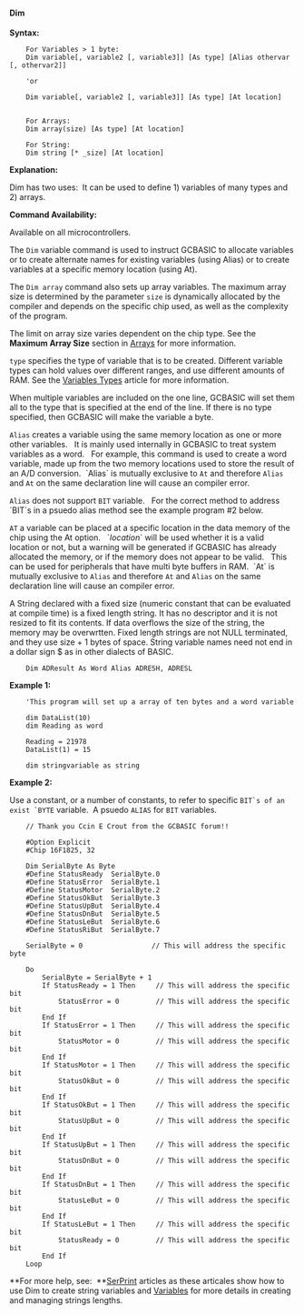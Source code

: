 <div class="section">

<div class="titlepage">

<div>

<div>

#### <span id="_dim"></span>Dim

</div>

</div>

</div>

<span class="strong">**Syntax:**</span>

``` screen
    For Variables > 1 byte:
    Dim variable[, variable2 [, variable3]] [As type] [Alias othervar [, othervar2]]

    'or

    Dim variable[, variable2 [, variable3]] [As type] [At location]


    For Arrays:
    Dim array(size) [As type] [At location]

    For String:
    Dim string [* _size] [At location]
```

<span class="strong">**Explanation:**</span>

Dim has two uses:  It can be used to define 1) variables of many types
and 2) arrays.

<span class="strong">**Command Availability:**</span>

Available on all microcontrollers.

The `Dim` variable command is used to instruct GCBASIC to allocate
variables or to create alternate names for existing variables (using
Alias) or to create variables at a specific memory location (using At).

The `Dim array` command also sets up array variables. The maximum array
size is determined by the parameter `size` is dynamically allocated by
the compiler and depends on the specific chip used, as well as the
complexity of the program.

The limit on array size varies dependent on the chip type. See the <span
class="strong">**Maximum Array Size**</span> section in
<a href="" class="link">Arrays</a> for more information.

`type` specifies the type of variable that is to be created. Different
variable types can hold values over different ranges, and use different
amounts of RAM. See the
<a href="_variable_types.html" class="link" title="Variable Types">Variables Types</a>
article for more information.

When multiple variables are included on the one line, GCBASIC will set
them all to the type that is specified at the end of the line. If there
is no type specified, then GCBASIC will make the variable a byte.

`Alias` creates a variable using the same memory location as one or more
other variables.   It is mainly used internally in GCBASIC to treat
system variables as a word.   For example, this command is used to
create a word variable, made up from the two memory locations used to
store the result of an A/D conversion.  \`Alias\` is mutually exclusive
to `At` and therefore `Alias` and `At` on the same declaration line will
cause an compiler error.

`Alias` does not support `BIT` variable.   For the correct method to
address \`BIT\`s in a psuedo alias method see the example program \#2
below.

`AT` a variable can be placed at a specific location in the data memory
of the chip using the At option.   \`<span
class="emphasis">*location*</span>\` will be used whether it is a valid
location or not, but a warning will be generated if GCBASIC has already
allocated the memory, or if the memory does not appear to be valid.
  This can be used for peripherals that have multi byte buffers in
RAM.  \`At\` is mutually exclusive to `Alias` and therefore `At` and
`Alias` on the same declaration line will cause an compiler error.

A String declared with a fixed size (numeric constant that can be
evaluated at compile time) is a fixed length string. It has no
descriptor and it is not resized to fit its contents. If data overflows
the size of the string, the memory may be overwrtten. Fixed length
strings are not NULL terminated, and they use size + 1 bytes of space.
String variable names need not end in a dollar sign $ as in other
dialects of BASIC.

``` screen
    Dim ADResult As Word Alias ADRESH, ADRESL
```

<span class="strong">**Example 1:**</span>

``` screen
    'This program will set up a array of ten bytes and a word variable

    dim DataList(10)
    dim Reading as word

    Reading = 21978
    DataList(1) = 15

    dim stringvariable as string
```

<span class="strong">**Example 2:**</span>

Use a constant, or a number of constants, to refer to specific
`` BIT`s of an exist `BYTE `` variable.  A psuedo `ALIAS` for `BIT`
variables.

``` screen
    // Thank you Ccin E Crout from the GCBASIC forum!!

    #Option Explicit
    #Chip 16F1825, 32

    Dim SerialByte As Byte
    #Define StatusReady  SerialByte.0
    #Define StatusError  SerialByte.1
    #Define StatusMotor  SerialByte.2
    #Define StatusOkBut  SerialByte.3
    #Define StatusUpBut  SerialByte.4
    #Define StatusDnBut  SerialByte.5
    #Define StatusLeBut  SerialByte.6
    #Define StatusRiBut  SerialByte.7

    SerialByte = 0                 // This will address the specific byte

    Do
        SerialByte = SerialByte + 1
        If StatusReady = 1 Then     // This will address the specific bit
            StatusError = 0         // This will address the specific bit
        End If
        If StatusError = 1 Then     // This will address the specific bit
            StatusMotor = 0         // This will address the specific bit
        End If
        If StatusMotor = 1 Then     // This will address the specific bit
            StatusOkBut = 0         // This will address the specific bit
        End If
        If StatusOkBut = 1 Then     // This will address the specific bit
            StatusUpBut = 0         // This will address the specific bit
        End If
        If StatusUpBut = 1 Then     // This will address the specific bit
            StatusDnBut = 0         // This will address the specific bit
        End If
        If StatusDnBut = 1 Then     // This will address the specific bit
            StatusLeBut = 0         // This will address the specific bit
        End If
        If StatusLeBut = 1 Then     // This will address the specific bit
            StatusReady = 0         // This will address the specific bit
        End If
    Loop
```

<span class="strong">**For more help,
see:  **</span><a href="_serprint.html" class="link" title="SerPrint">SerPrint</a>
articles as these articales show how to use Dim to create string
variables and
<a href="_variables.html" class="link" title="Variables">Variables</a>
for more details in creating and managing strings lengths.

</div>

